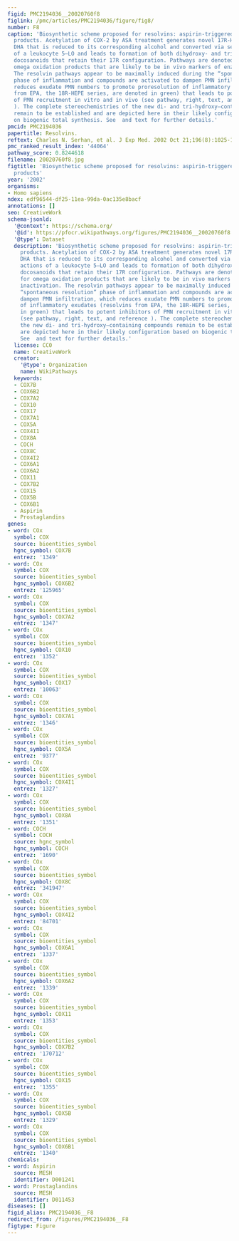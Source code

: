 ```yaml
---
figid: PMC2194036__20020760f8
figlink: /pmc/articles/PMC2194036/figure/fig8/
number: F8
caption: 'Biosynthetic scheme proposed for resolvins: aspirin-triggered omega-3-derived
  products. Acetylation of COX-2 by ASA treatment generates novel 17R-H(p)DHA from
  DHA that is reduced to its corresponding alcohol and converted via sequential actions
  of a leukocyte 5–LO and leads to formation of both dihydroxy- and trihydroxy-containing
  docosanoids that retain their 17R configuration. Pathways are denoted in blue for
  omega oxidation products that are likely to be in vivo markers of enzymatic inactivation.
  The resolvin pathways appear to be maximally induced during the “spontaneous resolution”
  phase of inflammation and compounds are activated to dampen PMN infiltration, which
  reduces exudate PMN numbers to promote proresolution of inflammatory exudates (resolvins
  from EPA, the 18R-HEPE series, are denoted in green) that leads to potent inhibitors
  of PMN recruitment in vitro and in vivo (see pathway, right, text, and reference
  ). The complete stereochemistries of the new di- and tri-hydroxy–containing compounds
  remain to be established and are depicted here in their likely configuration based
  on biogenic total synthesis. See  and text for further details.'
pmcid: PMC2194036
papertitle: Resolvins.
reftext: Charles N. Serhan, et al. J Exp Med. 2002 Oct 21;196(8):1025-1037.
pmc_ranked_result_index: '44064'
pathway_score: 0.8244618
filename: 20020760f8.jpg
figtitle: 'Biosynthetic scheme proposed for resolvins: aspirin-triggered omega-3-derived
  products'
year: '2002'
organisms:
- Homo sapiens
ndex: edf96544-df25-11ea-99da-0ac135e8bacf
annotations: []
seo: CreativeWork
schema-jsonld:
  '@context': https://schema.org/
  '@id': https://pfocr.wikipathways.org/figures/PMC2194036__20020760f8.html
  '@type': Dataset
  description: 'Biosynthetic scheme proposed for resolvins: aspirin-triggered omega-3-derived
    products. Acetylation of COX-2 by ASA treatment generates novel 17R-H(p)DHA from
    DHA that is reduced to its corresponding alcohol and converted via sequential
    actions of a leukocyte 5–LO and leads to formation of both dihydroxy- and trihydroxy-containing
    docosanoids that retain their 17R configuration. Pathways are denoted in blue
    for omega oxidation products that are likely to be in vivo markers of enzymatic
    inactivation. The resolvin pathways appear to be maximally induced during the
    “spontaneous resolution” phase of inflammation and compounds are activated to
    dampen PMN infiltration, which reduces exudate PMN numbers to promote proresolution
    of inflammatory exudates (resolvins from EPA, the 18R-HEPE series, are denoted
    in green) that leads to potent inhibitors of PMN recruitment in vitro and in vivo
    (see pathway, right, text, and reference ). The complete stereochemistries of
    the new di- and tri-hydroxy–containing compounds remain to be established and
    are depicted here in their likely configuration based on biogenic total synthesis.
    See  and text for further details.'
  license: CC0
  name: CreativeWork
  creator:
    '@type': Organization
    name: WikiPathways
  keywords:
  - COX7B
  - COX6B2
  - COX7A2
  - COX10
  - COX17
  - COX7A1
  - COX5A
  - COX4I1
  - COX8A
  - COCH
  - COX8C
  - COX4I2
  - COX6A1
  - COX6A2
  - COX11
  - COX7B2
  - COX15
  - COX5B
  - COX6B1
  - Aspirin
  - Prostaglandins
genes:
- word: COx
  symbol: COX
  source: bioentities_symbol
  hgnc_symbol: COX7B
  entrez: '1349'
- word: COx
  symbol: COX
  source: bioentities_symbol
  hgnc_symbol: COX6B2
  entrez: '125965'
- word: COx
  symbol: COX
  source: bioentities_symbol
  hgnc_symbol: COX7A2
  entrez: '1347'
- word: COx
  symbol: COX
  source: bioentities_symbol
  hgnc_symbol: COX10
  entrez: '1352'
- word: COx
  symbol: COX
  source: bioentities_symbol
  hgnc_symbol: COX17
  entrez: '10063'
- word: COx
  symbol: COX
  source: bioentities_symbol
  hgnc_symbol: COX7A1
  entrez: '1346'
- word: COx
  symbol: COX
  source: bioentities_symbol
  hgnc_symbol: COX5A
  entrez: '9377'
- word: COx
  symbol: COX
  source: bioentities_symbol
  hgnc_symbol: COX4I1
  entrez: '1327'
- word: COx
  symbol: COX
  source: bioentities_symbol
  hgnc_symbol: COX8A
  entrez: '1351'
- word: COCH
  symbol: COCH
  source: hgnc_symbol
  hgnc_symbol: COCH
  entrez: '1690'
- word: COx
  symbol: COX
  source: bioentities_symbol
  hgnc_symbol: COX8C
  entrez: '341947'
- word: COx
  symbol: COX
  source: bioentities_symbol
  hgnc_symbol: COX4I2
  entrez: '84701'
- word: COx
  symbol: COX
  source: bioentities_symbol
  hgnc_symbol: COX6A1
  entrez: '1337'
- word: COx
  symbol: COX
  source: bioentities_symbol
  hgnc_symbol: COX6A2
  entrez: '1339'
- word: COx
  symbol: COX
  source: bioentities_symbol
  hgnc_symbol: COX11
  entrez: '1353'
- word: COx
  symbol: COX
  source: bioentities_symbol
  hgnc_symbol: COX7B2
  entrez: '170712'
- word: COx
  symbol: COX
  source: bioentities_symbol
  hgnc_symbol: COX15
  entrez: '1355'
- word: COx
  symbol: COX
  source: bioentities_symbol
  hgnc_symbol: COX5B
  entrez: '1329'
- word: COx
  symbol: COX
  source: bioentities_symbol
  hgnc_symbol: COX6B1
  entrez: '1340'
chemicals:
- word: Aspirin
  source: MESH
  identifier: D001241
- word: Prostaglandins
  source: MESH
  identifier: D011453
diseases: []
figid_alias: PMC2194036__F8
redirect_from: /figures/PMC2194036__F8
figtype: Figure
---
```

